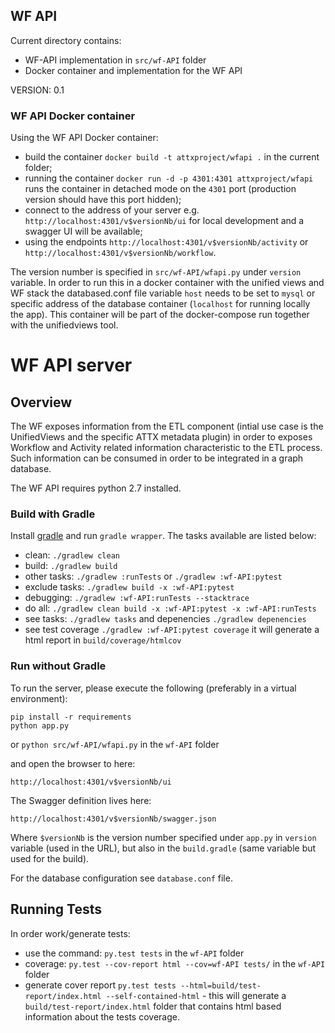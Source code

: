 ## WF API

Current directory contains:
* WF-API implementation in `src/wf-API` folder
* Docker container and implementation for the WF API

VERSION: 0.1

### WF API Docker container

Using the WF API Docker container:
* build the container `docker build -t attxproject/wfapi .` in the current folder;
* running the container `docker run -d -p 4301:4301 attxproject/wfapi` runs the container in detached mode on the `4301` port (production version should have this port hidden);
* connect to the address of your server e.g. `http://localhost:4301/v$versionNb/ui` for local development and a swagger UI will be available;
* using the endpoints `http://localhost:4301/v$versionNb/activity` or `http://localhost:4301/v$versionNb/workflow`.

The version number is specified in `src/wf-API/wfapi.py` under `version` variable.
In order to run this in a docker container with the unified views and WF stack the databased.conf file variable `host` needs to be set to `mysql` or specific address of the database container (`localhost` for running locally the app).
This container will be part of the docker-compose run together with the unifiedviews tool.


# WF API server

## Overview
The WF exposes information from the ETL component (intial use case is the UnifiedViews
and the specific ATTX metadata plugin) in order to exposes Workflow and Activity related information
characteristic to the ETL process. Such information can be consumed in order to be integrated in a graph database.

The WF API requires python 2.7 installed.

### Build with Gradle

Install [gradle](https://gradle.org/gradle-download/?_ga=1.226518941.1083404848.1481538559) and run `gradle wrapper`. The tasks available are listed below:

* clean: `./gradlew clean`
* build: `./gradlew build`
* other tasks: `./gradlew :runTests` or `./gradlew :wf-API:pytest`
* exclude tasks: `./gradlew build -x :wf-API:pytest`
* debugging: `./gradlew :wf-API:runTests --stacktrace`
* do all: `./gradlew clean build -x :wf-API:pytest -x :wf-API:runTests`
* see tasks: `./gradlew tasks` and depenencies `./gradlew depenencies`
* see test coverage `./gradlew :wf-API:pytest coverage` it will generate a html report in `build/coverage/htmlcov`

### Run without Gradle

To run the server, please execute the following (preferably in a virtual environment):
```
pip install -r requirements
python app.py
```
or `python src/wf-API/wfapi.py` in the `wf-API` folder

and open the browser to here:

```
http://localhost:4301/v$versionNb/ui
```

The Swagger definition lives here:

```
http://localhost:4301/v$versionNb/swagger.json
```

Where `$versionNb` is the version number specified under `app.py` in `version` variable (used in the URL), but also in the `build.gradle` (same variable but used for the build).

For the database configuration see `database.conf` file.

## Running Tests

In order work/generate tests:
* use the command: `py.test tests` in the `wf-API` folder
* coverage: `py.test --cov-report html --cov=wf-API tests/` in the `wf-API` folder
* generate cover report `py.test tests --html=build/test-report/index.html --self-contained-html` - this will generate a `build/test-report/index.html` folder that contains html based information about the tests coverage.
